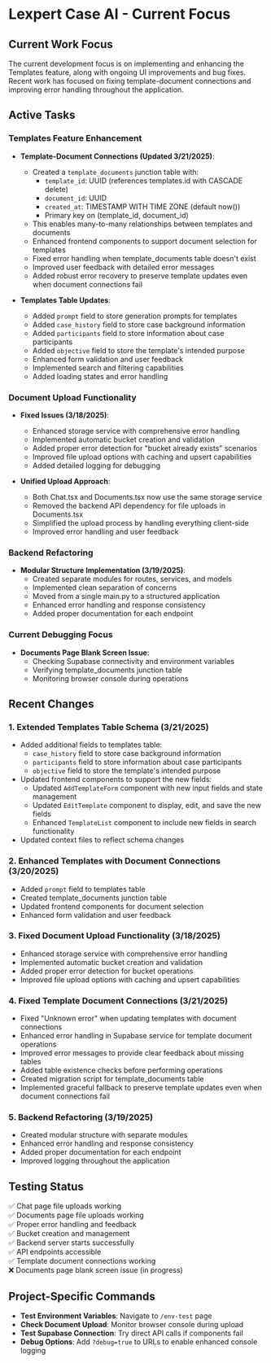 # Lexpert Case AI - Current Focus

## Current Work Focus

The current development focus is on implementing and enhancing the Templates feature, along with ongoing UI improvements and bug fixes. Recent work has focused on fixing template-document connections and improving error handling throughout the application.

## Active Tasks

### Templates Feature Enhancement

- **Template-Document Connections (Updated 3/21/2025)**:
  - Created a `template_documents` junction table with:
    - `template_id`: UUID (references templates.id with CASCADE delete)
    - `document_id`: UUID
    - `created_at`: TIMESTAMP WITH TIME ZONE (default now())
    - Primary key on (template_id, document_id)
  - This enables many-to-many relationships between templates and documents
  - Enhanced frontend components to support document selection for templates
  - Fixed error handling when template_documents table doesn't exist
  - Improved user feedback with detailed error messages
  - Added robust error recovery to preserve template updates even when document connections fail

- **Templates Table Updates**:
  - Added `prompt` field to store generation prompts for templates
  - Added `case_history` field to store case background information
  - Added `participants` field to store information about case participants
  - Added `objective` field to store the template's intended purpose
  - Enhanced form validation and user feedback
  - Implemented search and filtering capabilities
  - Added loading states and error handling

### Document Upload Functionality

- **Fixed Issues (3/18/2025)**:
  - Enhanced storage service with comprehensive error handling
  - Implemented automatic bucket creation and validation
  - Added proper error detection for "bucket already exists" scenarios
  - Improved file upload options with caching and upsert capabilities
  - Added detailed logging for debugging

- **Unified Upload Approach**:
  - Both Chat.tsx and Documents.tsx now use the same storage service
  - Removed the backend API dependency for file uploads in Documents.tsx
  - Simplified the upload process by handling everything client-side
  - Improved error handling and user feedback

### Backend Refactoring

- **Modular Structure Implementation (3/19/2025)**:
  - Created separate modules for routes, services, and models
  - Implemented clean separation of concerns
  - Moved from a single main.py to a structured application
  - Enhanced error handling and response consistency
  - Added proper documentation for each endpoint

### Current Debugging Focus

- **Documents Page Blank Screen Issue**:
  - Checking Supabase connectivity and environment variables
  - Verifying template_documents junction table
  - Monitoring browser console during operations

## Recent Changes

### 1. Extended Templates Table Schema (3/21/2025)
- Added additional fields to templates table:
  - `case_history` field to store case background information
  - `participants` field to store information about case participants
  - `objective` field to store the template's intended purpose
- Updated frontend components to support the new fields:
  - Updated `AddTemplateForm` component with new input fields and state management
  - Updated `EditTemplate` component to display, edit, and save the new fields
  - Enhanced `TemplateList` component to include new fields in search functionality
- Updated context files to reflect schema changes

### 2. Enhanced Templates with Document Connections (3/20/2025)
- Added `prompt` field to templates table
- Created template_documents junction table
- Updated frontend components for document selection
- Enhanced form validation and user feedback

### 3. Fixed Document Upload Functionality (3/18/2025)
- Enhanced storage service with comprehensive error handling
- Implemented automatic bucket creation and validation
- Added proper error detection for bucket operations
- Improved file upload options with caching and upsert capabilities

### 4. Fixed Template Document Connections (3/21/2025)
- Fixed "Unknown error" when updating templates with document connections
- Enhanced error handling in Supabase service for template document operations
- Improved error messages to provide clear feedback about missing tables
- Added table existence checks before performing operations
- Created migration script for template_documents table
- Implemented graceful fallback to preserve template updates even when document connections fail

### 5. Backend Refactoring (3/19/2025)
- Created modular structure with separate modules
- Enhanced error handling and response consistency
- Added proper documentation for each endpoint
- Improved logging throughout the application

## Testing Status

✅ Chat page file uploads working  
✅ Documents page file uploads working  
✅ Proper error handling and feedback  
✅ Bucket creation and management  
✅ Backend server starts successfully  
✅ API endpoints accessible  
✅ Template document connections working  
❌ Documents page blank screen issue (in progress)  

## Project-Specific Commands

- **Test Environment Variables**: Navigate to `/env-test` page
- **Check Document Upload**: Monitor browser console during upload
- **Test Supabase Connection**: Try direct API calls if components fail
- **Debug Options**: Add `?debug=true` to URLs to enable enhanced console logging

